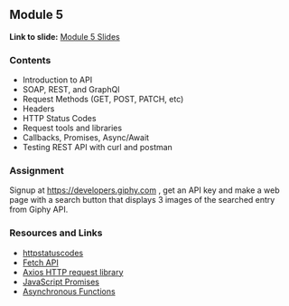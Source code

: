 ## Module 5
**Link to slide:** [Module 5 Slides][1]

### Contents
- Introduction to API
- SOAP, REST, and GraphQl
- Request Methods (GET, POST, PATCH, etc)
- Headers
- HTTP Status Codes
- Request tools and libraries
- Callbacks, Promises, Async/Await
- Testing REST API with curl and postman

### Assignment
Signup at https://developers.giphy.com , get an API key and make a web page with a search button that displays 3 images of the searched entry from Giphy API.


### Resources and Links
- [httpstatuscodes][2]
- [Fetch API][3]
- [Axios HTTP request library][4]
- [JavaScript Promises][5]
- [Asynchronous Functions][6]

[1]: https://app.ludus.one/f8072efe-3099-4bec-9cf1-90f81b8dcfea#1
[2]: https://httpstatuses.com
[3]: https://developer.mozilla.org/en-US/docs/Web/API/Fetch_API
[4]: https://github.com/axios/axios
[5]: https://developer.mozilla.org/en-US/docs/Web/JavaScript/Reference/Global_Objects/Promise
[6]: https://developer.mozilla.org/en-US/docs/Web/JavaScript/Reference/Statements/async_function
